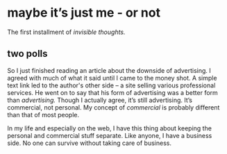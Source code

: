 # maybe it’s just me - or not

The first installment of *invisible thoughts.*

## two polls

So I just finished reading an article about the downside of advertising. I agreed with much of what it said until I came to the money shot. A simple text link led to the author's other side &ndash; a site selling various professional services. He went on to say that his form of advertising was a better form than *advertising.* Though I actually agree, it’s still advertising. It’s commercial, not personal. My concept of *commercial* is probably different than that of most people.



In my life and especially on the web, I have this thing about keeping the personal and commercial stuff separate. Like anyone, I have a business side. No one can survive without taking care of business.

